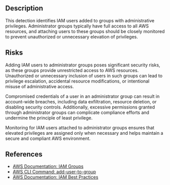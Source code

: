 ## Description

This detection identifies IAM users added to groups with administrative privileges. Administrator groups typically have full access to all AWS resources, and attaching users to these groups should be closely monitored to prevent unauthorized or unnecessary elevation of privileges.

## Risks

Adding IAM users to administrator groups poses significant security risks, as these groups provide unrestricted access to AWS resources. Unauthorized or unnecessary inclusion of users in such groups can lead to privilege escalation, accidental resource modifications, or intentional misuse of administrative access. 

Compromised credentials of a user in an administrator group can result in account-wide breaches, including data exfiltration, resource deletion, or disabling security controls. Additionally, excessive permissions granted through administrator groups can complicate compliance efforts and undermine the principle of least privilege.

Monitoring for IAM users attached to administrator groups ensures that elevated privileges are assigned only when necessary and helps maintain a secure and compliant AWS environment.

## References

- [AWS Documentation: IAM Groups](https://docs.aws.amazon.com/IAM/latest/UserGuide/id_groups.html)
- [AWS CLI Command: add-user-to-group](https://docs.aws.amazon.com/cli/latest/reference/iam/add-user-to-group.html)
- [AWS Documentation: IAM Best Practices](https://docs.aws.amazon.com/IAM/latest/UserGuide/best-practices.html)
